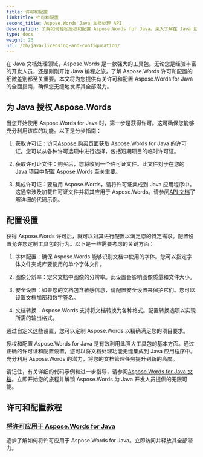 ```yaml
---
title: 许可和配置
linktitle: 许可和配置
second_title: Aspose.Words Java 文档处理 API
description: 了解如何轻松授权和配置 Aspose.Words for Java。深入了解在 Java 应用程序中设置此强大文档处理工具包的复杂性。
type: docs
weight: 23
url: /zh/java/licensing-and-configuration/
---
```

在 Java 文档处理领域，Aspose.Words 是一款强大的工具包。无论您是经验丰富的开发人员，还是刚刚开始 Java 编程之旅，了解 Aspose.Words 许可和配置的细微差别都至关重要。本文将为您提供有关许可和配置 Aspose.Words for Java 的全面指南，确保您无缝地发挥其全部潜力。

## 为 Java 授权 Aspose.Words

当您开始使用 Aspose.Words for Java 时，第一步是获得许可。这可确保您能够充分利用该库的功能。以下是分步指南：

1. 获取许可证：访问[Aspose 购买页面](https://purchase.aspose.com/buy)获取 Aspose.Words for Java 的许可证。您可以从各种许可选项中进行选择，包括短期项目的临时许可证。

2. 获取许可证文件：购买后，您将收到一个许可证文件。此文件对于在您的 Java 项目中配置 Aspose.Words 至关重要。

3. 集成许可证：要启用 Aspose.Words，请将许可证集成到 Java 应用程序中。这通常涉及加载许可证文件并将其应用于 Aspose.Words。请参阅[API 文档](https://reference.aspose.com/words/java/)了解详细的代码示例。

## 配置设置

获得 Aspose.Words 许可后，就可以对其进行配置以满足您的特定需求。配置设置允许您定制工具包的行为。以下是一些需要考虑的关键方面：

1. 字体配置：确保 Aspose.Words 能够识别文档中使用的字体。您可以指定字体文件夹或库要使用的单个字体文件。

2. 图像分辨率：定义文档中图像的分辨率。此设置会影响图像质量和文件大小。

3. 安全设置：如果您的文档包含敏感信息，请配置安全设置来保护它们。您可以设置文档加密和数字签名。

4. 文档转换：Aspose.Words 支持将文档转换为各种格式。配置转换选项以实现所需的输出格式。

通过自定义这些设置，您可以定制 Aspose.Words 以精确满足您的项目要求。

授权和配置 Aspose.Words for Java 是有效利用此强大工具包的基本方面。通过正确的许可证和配置设置，您可以将文档处理功能无缝集成到 Java 应用程序中。充分利用 Aspose.Words 的潜力，将您的文档管理任务提升到新的高度。

请记住，有关详细的代码示例和进一步指导，请参阅[Aspose.Words for Java 文档](https://reference.aspose.com/words/java/)。立即开始您的旅程并解锁 Aspose.Words 为 Java 开发人员提供的无限可能。

## 许可和配置教程
### [将许可应用于 Aspose.Words for Java](./applying-licensing/)
逐步了解如何将许可应用于 Aspose.Words for Java。立即访问并释放其全部潜力。